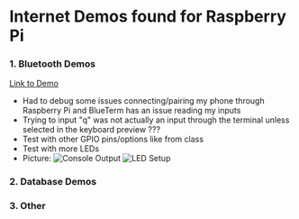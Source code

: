 # Internet Demos found for Raspberry Pi

### 1. Bluetooth Demos
[Link to Demo](https://circuitdigest.com/microcontroller-projects/controlling-raspberry-pi-gpio-using-android-app-over-bluetooth)
* Had to debug some issues connecting/pairing my phone through Raspberry Pi and BlueTerm has an issue reading my inputs
* Trying to input "q" was not actually an input through the terminal unless selected in the keyboard preview ??? 
* Test with other GPIO pins/options like from class
* Test with more LEDs
* Picture:
![Console Output](https://github.com/errski/EE629IoT/blob/main/Example%20Demo%20Code/images/bluetoothdemooutput.png)
![LED Setup](https://github.com/errski/EE629IoT/blob/main/Example%20Demo%20Code/images/20210428_145908.jpg)


### 2. Database Demos


### 3. Other

